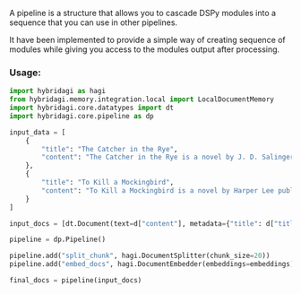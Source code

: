 A pipeline is a structure that allows you to cascade DSPy modules into a sequence that you can use in other pipelines.

It have been implemented to provide a simple way of creating sequence of modules while giving you access to the modules output after processing.

### Usage:

```python
import hybridagi as hagi
from hybridagi.memory.integration.local import LocalDocumentMemory
import hybridagi.core.datatypes import dt
import hybridagi.core.pipeline as dp

input_data = [
    {
        "title": "The Catcher in the Rye",
        "content": "The Catcher in the Rye is a novel by J. D. Salinger, partially published in serial form in 1945–1946 and as a novel in 1951. It is widely considered one of the greatest American novels of the 20th century. The novel's protagonist, Holden Caulfield, has become an icon for teenage rebellion and angst. The novel also deals with complex issues of innocence, identity, belonging, loss, and connection."
    },
    {
        "title": "To Kill a Mockingbird",
        "content": "To Kill a Mockingbird is a novel by Harper Lee published in 1960. It was immediately successful, winning the Pulitzer Prize, and has become a classic of modern American literature. The plot and characters are loosely based on the author's observations of her family and neighbors, as well as on an event that occurred near her hometown in 1936, when she was 10 years old. The novel is renowned for its sensitivity and depth in addressing racial injustice, class, gender roles, and destruction of innocence."
    }
]

input_docs = [dt.Document(text=d["content"], metadata={"title": d["title"]}) for d in input_data]

pipeline = dp.Pipeline()

pipeline.add("split_chunk", hagi.DocumentSplitter(chunk_size=20))
pipeline.add("embed_docs", hagi.DocumentEmbedder(embeddings=embeddings))

final_docs = pipeline(input_docs)
```